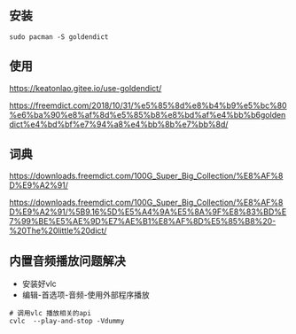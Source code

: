 ## 安装
```shell
sudo pacman -S goldendict
```

## 使用
https://keatonlao.gitee.io/use-goldendict/

https://freemdict.com/2018/10/31/%e5%85%8d%e8%b4%b9%e5%bc%80%e6%ba%90%e8%af%8d%e5%85%b8%e8%bd%af%e4%bb%b6goldendict%e4%bd%bf%e7%94%a8%e4%bb%8b%e7%bb%8d/

## 词典
https://downloads.freemdict.com/100G_Super_Big_Collection/%E8%AF%8D%E9%A2%91/

https://downloads.freemdict.com/100G_Super_Big_Collection/%E8%AF%8D%E9%A2%91/%5B9.16%5D%E5%A4%9A%E5%8A%9F%E8%83%BD%E7%99%BE%E5%AE%9D%E7%AE%B1%E8%AF%8D%E5%85%B8%20-%20The%20little%20dict/

## 内置音频播放问题解决
- 安装好vlc
- 编辑-首选项-音频-使用外部程序播放
```shell
# 调用vlc 播放相关的api
cvlc  --play-and-stop -Vdummy
```